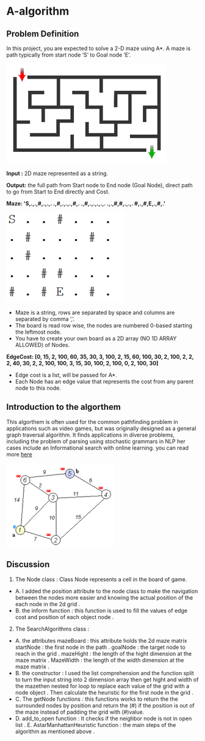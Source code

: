 # A-algorithm
## Problem Definition 
In this project, you are expected to solve a 2-D maze using A*. A maze is path
typically from start node ‘S’ to Goal node ‘E’.

![maze1](https://github.com/KEROLIS/A-algorithm-/blob/master/A*/maze1.png)

**Input :** 2D maze represented as a string.

**Output:** the full path from Start node to End node (Goal Node), direct path to go from Start to End directly and Cost.

**Maze: 'S,.,.,#,.,.,. .,#,.,.,.,#,. .,#,.,.,.,.,. .,.,#,#,.,.,.
#,.,#,E,.,#,.'**

![strmaze](https://github.com/KEROLIS/A-algorithm-/blob/master/A*/string%20maze.png)


* Maze is a string, rows are separated by space and columns are separated by comma ‘,’.
* The board is read row wise, the nodes are numbered 0-based starting the leftmost node.
* You have to create your own board as a 2D array (NO 1D ARRAY ALLOWED) of Nodes.

**EdgeCost: [0, 15, 2, 100, 60, 35,
30, 3, 100, 2, 15, 60,
100, 30, 2, 100, 2, 2,
2, 40, 30, 2, 2, 100,
100, 3, 15, 30, 100, 2,
100, 0, 2, 100, 30]**

* Edge cost is a list, will be passed for A*.
* Each Node has an edge value that represents the cost from any parent node to this node.

## Introduction to the algorthem  
This algorthem is often used for the common pathfinding
problem in applications such as video games, but was originally
designed as a general graph traversal algorithm. It finds
applications in diverse problems, including the problem of
parsing using stochastic grammars in NLP her cases include an
Informational search with online learning.
you can read more [here](https://brilliant.org/wiki/a-star-search/)

![A](https://github.com/KEROLIS/A-algorithm-/blob/master/A*/A.gif)

## Discussion

1. The Node class :
  Class Node represents a cell in the board of game.
  * A. I added the position attribute to the node class to make the navigation between the nodes more easier and knowing the actual position of the each node in the 2d grid .
  * B. the inform function :
  this function is used to fill the values of edge cost and position of each object node .
2. The SearchAlgorithms class :
  * A. the attributes
  mazeBoard : this attribute holds the 2d maze matrix
  startNode : the first node in the path .
  goalNode : the target node to reach in the grid .
  mazeHight : the length of the hight dimension at the maze matrix .
  MazeWidth : the length of the width dimension at the maze matrix .
  * B. the constructor :
  I used the list comprehension and the function split to turn the input string into 2 dimension array then get hight and width of the mazethen nested for loop to replace each value of the grid with a node object . Then calculate the heuristic for the first node in the grid .
  * C. The getNode functions :
  this functions works to return the the surrounded nodes by position and return the (#) if the position is out of the maze instead of padding the grid with (#)value.
  * D. add_to_open function :
  It checks if the neighbor node is not in open list .
  E. AstarManhattanHeuristic function :
  the main steps of the algorithm as mentioned above .
